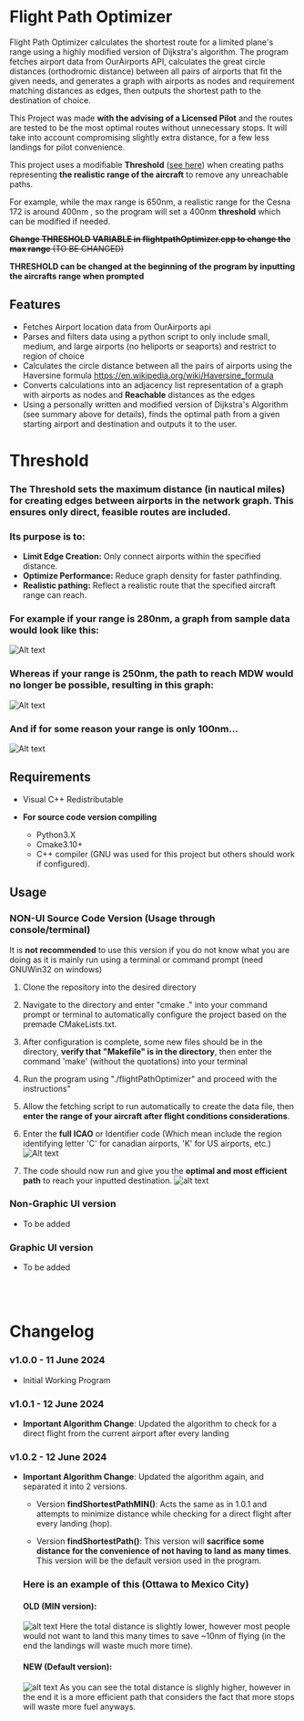 # Flight Path Optimizer

Flight Path Optimizer calculates the shortest route for a limited plane's range using a highly modified version of Dijkstra's algorithm. The program fetches airport data from OurAirports API, calculates the great circle distances (orthodromic distance) between all pairs of airports that fit the given needs, and generates a graph with airports as nodes and requirement matching distances as edges, then outputs the shortest path to the destination of choice.

This Project was made **with the advising of a Licensed Pilot** and the routes are tested to be the most optimal routes without unnecessary stops. It will take into account compromising slightly extra distance, for a few less landings for pilot convenience.


This project uses a modifiable **Threshold** ([see here](#Threshold)) when creating paths representing **the realistic range of the aircraft** to remove any unreachable paths.

For example, while the max range is 650nm, a realistic range for the Cesna 172 is around 400nm , so the program will set a 400nm **threshold** which can be modified if needed.

~~**Change THRESHOLD VARIABLE in flightpathOptimizer.cpp to change the max range** (TO BE CHANGED)~~<br>

**THRESHOLD can be changed at the beginning of the program by inputting the aircrafts range when prompted**

## Features

- Fetches Airport location data from OurAirports api
- Parses and filters data using a python script to only include
small, medium, and large airports (no heliports or seaports) and restrict to region of choice
- Calculates the circle distance between all the pairs of airports
using the Haversine formula https://en.wikipedia.org/wiki/Haversine_formula
- Converts calculations into an adjacency list representation of a graph with airports as nodes and **Reachable** distances as the edges
- Using a personally written and modified version of Dijkstra's Algorithm (see summary above for details), finds the optimal path from a given starting airport and destination and outputs it to the user.

# Threshold
### The Threshold sets the maximum distance (in nautical miles) for creating edges between airports in the network graph. This ensures only direct, feasible routes are included.
### Its purpose is to:
- **Limit Edge Creation:** Only connect airports within the specified distance.
- **Optimize Performance:** Reduce graph density for faster pathfinding.
- **Realistic pathing:** Reflect a realistic route that the specified aircraft range can reach.
### For example if your range is 280nm, a graph from sample data would look like this:
![Alt text](planning_and_test_documents/generateGraph_multi_280_expected.png)
### Whereas if your range is 250nm, the path to reach MDW would no longer be possible, resulting in this graph:
![Alt text](planning_and_test_documents/generateGraph_multi_250_expected.png)
### And if for some reason your range is only 100nm...
![Alt text](planning_and_test_documents/generateGraph_multi_100_expected.png)



## Requirements

- Visual C++ Redistributable

- **For source code version compiling**
    - Python3.X
    - Cmake3.10+
    - C++ compiler (GNU was used for this project but others should work if configured).

## Usage
### **NON-UI Source Code Version (Usage through console/terminal)**
It is **not recommended** to use this version if you do not know what you are doing as it is mainly run using a terminal or command prompt (need GNUWin32 on windows)
1. Clone the repository into the desired directory

2. Navigate to the directory and enter "cmake ." into your command prompt or terminal to automatically configure the project based on the premade CMakeLists.txt.

3. After configuration is complete, some new files should be in the directory, **verify that "Makefile" is in the directory**, then enter the command 'make' (without the quotations) into your terminal
4. Run the program using "./flightPathOptimizer" and proceed with the instructions"

5. Allow the fetching script to run automatically to create the data file, then **enter the range of your aircraft after flight conditions considerations**.

6. Enter the **full ICAO** or Identifier code (Which mean include the region identifying letter 'C' for canadian airports, 'K' for US airports, etc.)
![Alt text](img/enter_airports.png)

7. The code should now run and give you the **optimal and most efficient path** to reach your inputted destination.
![alt text](img/result.png)



### **Non-Graphic UI version**
- To be added

### **Graphic UI version**
- To be added


<br><br>

# Changelog
### v1.0.0 - 11 June 2024
- Initial Working Program

### v1.0.1 - 12 June 2024
- **Important Algorithm Change**: Updated the algorithm to check for a direct flight from the current airport after every landing

### v1.0.2 - 12 June 2024
- **Important Algorithm Change**: Updated the algorithm again, and separated it into 2 versions. 

    - Version **findShortestPathMIN()**: Acts the same as in 1.0.1 and attempts to minimize distance while checking for a direct flight after every landing (hop).

    - Version **findShortestPath()**: This version will **sacrifice some distance for the convenience of not having to land as many times**. This version will be the default version used in the program.
    
    ### Here is an example of this (Ottawa to Mexico City)
    #### OLD (MIN version):
    ![alt text](/img/ott_mex_oldalg.png)
    Here the total distance is slightly lower, however most people would not want to land this many times to save ~10nm of flying (in the end the landings will waste much more time).
    #### NEW (Default version):
    ![alt text](/img/ott_mex_newalg.png)
    As you can see the total distance is slighly higher, however in the end it is a more efficient path that considers the fact that more stops will waste more fuel anyways.
